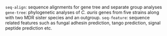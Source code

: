 `seq-align`: sequence alignments for gene tree and separate group analyses
`gene-tree`: phylogenetic analyses of _C. auris_ genes from five strains along with two MDR sister species and an outgroup.
`seq-feature`: sequence related features such as fungal adhesin prediction, tango prediction, signal peptide prediction etc.
